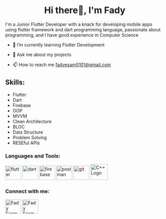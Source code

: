 <h1 align="center">Hi there👋, I'm Fady</h1>


I'm a Junior Flutter Developer with a knack for developing mobile apps using flutter framework and dart programming language, passionate about programming, and I have good experience in Computer Science

- 🌱 I’m currently learning Flutter Development

- 💬 Ask me about my projects

- 📫 How to reach me fadyesam0101@gmail.com


## Skills: 
* Flutter
* Dart
* Firebase
* OOP
* MVVM 
* Clean Architecture
* BLOC
* Data Structure
* Problem Solving
* RESEful APIs


<h3 align="left">Languages and Tools:</h3>
<p align="left"> 
        <img src="https://www.vectorlogo.zone/logos/flutterio/flutterio-icon.svg" alt="flutter" width="50" height="45"/> 
        <img src="https://www.vectorlogo.zone/logos/dartlang/dartlang-icon.svg" alt="dart" width="50" height="45"/>  
        <img src="https://www.vectorlogo.zone/logos/firebase/firebase-icon.svg" alt="firebase" width="50" height="45"/> 
        <img src="https://www.vectorlogo.zone/logos/getpostman/getpostman-icon.svg" alt="postman" width="50" height="45"/> 
        <img src="https://www.vectorlogo.zone/logos/git-scm/git-scm-icon.svg" alt="git" width="50" height="45"/> 
        <img src="https://raw.githubusercontent.com/isocpp/logos/master/cpp_logo.png" alt="C++ Logo" width="55" height="50" /> 
</p>

<h3 align="left">Connect with me:</h3>
<p align="left">

<a href="https://www.linkedin.com/in/fadyesam/" target="blank"><img align="center" src="https://raw.githubusercontent.com/rahuldkjain/github-profile-readme-generator/master/src/images/icons/Social/linked-in-alt.svg" alt="Fady Esam" height="45" width="50" /></a>
<a href="https://www.facebook.com/61550927962770" target="blank"><img align="center" src="https://raw.githubusercontent.com/rahuldkjain/github-profile-readme-generator/master/src/images/icons/Social/facebook.svg" alt="Fady Esam" height="45" width="50" /></a>

</p>
